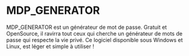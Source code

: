 # MDP_GENERATOR
MDP_GENERATOR est un générateur de mot de passe. Gratuit et OpenSource, il ravirra tout ceux qui cherche un générateur de mots de passe qui respecte la vie privé.
Ce logiciel disponible sous Windows et Linux, est léger et simple à utiliser !
